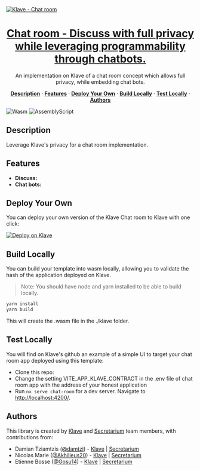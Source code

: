 <a href="https://klave.com/">
  <img alt="Klave - Chat room" src="https://klave.com/images/marketplace/chat-room.svg">
  <h1 align="center">Chat room - Discuss with full privacy while leveraging programmability through chatbots.</h1>
</a>

<p align="center">
  An implementation on Klave of a chat room concept which allows full privacy, while embedding chat bots.
</p>

<p align="center">
  <a href="#description"><strong>Description</strong></a> ·
  <a href="#features"><strong>Features</strong></a> ·
  <a href="#deploy-your-own"><strong>Deploy Your Own</strong></a> ·
  <a href="#build-locally"><strong>Build Locally</strong></a> ·
  <a href="#test-locally"><strong>Test Locally</strong></a> ·
  <a href="#authors"><strong>Authors</strong></a>
</p>

![Wasm](https://img.shields.io/badge/Webassembly-5E4EE3?style=for-the-badge&labelColor=white&logo=webassembly&logoColor=5E4EE3) ![AssemblyScript](https://img.shields.io/badge/Assemblyscript-3578C7?style=for-the-badge&labelColor=white&logo=assemblyscript&logoColor=3578C7)

## Description

Leverage Klave's privacy for a chat room implementation.

  
## Features

- **Discuss:**
- **Chat bots:**

## Deploy Your Own

You can deploy your own version of the Klave Chat room to Klave with one click:

[![Deploy on Klave](https://klave.com/images/deploy-on-klave.svg)](https://app.klave.com/template/github/secretarium/klave-chat-room)

## Build Locally

You can build your template into wasm locally, allowing you to validate the hash of the application deployed on Klave.

> Note: You should have node and yarn installed to be able to build locally.

```bash
yarn install
yarn build
```
This will create the .wasm file in the ./klave folder.

## Test Locally

You will find on Klave's github an example of a simple UI to target your chat room app deployed using this template:
- Clone this repo:
- Change the setting VITE_APP_KLAVE_CONTRACT in the .env file of chat room app with the address of your honest application
- Run `nx serve chat-room` for a dev server. Navigate to <http://localhost:4200/>.

## Authors

This library is created by [Klave](https://klave.com) and [Secretarium](https://secretarium.com) team members, with contributions from:

- Damian Tziamtzis ([@damtzi](https://github.com/damtzi)) - [Klave](https://klave.com) | [Secretarium](https://secretarium.com)
- Nicolas Marie ([@Akhilleus20](https://github.com/Akhilleus20)) - [Klave](https://klave.com) | [Secretarium](https://secretarium.com)
- Etienne Bosse ([@Gosu14](https://github.com/Gosu14)) - [Klave](https://klave.com) | [Secretarium](https://secretarium.com)
